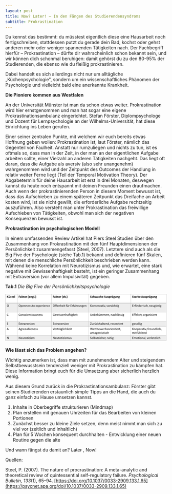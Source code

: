 ```yaml
---
layout: post
title: Now? Later! – In den Fängen des Studierendensyndroms
subtitle: Prokrastination
---
```



Du kennst das bestimmt: du müsstest eigentlich diese eine Hausarbeit noch fertigschreiben, stattdessen putzt du gerade dein Bad, kochst oder gehst anderen mehr oder weniger spannenden Tätigkeiten nach. Der Fachbegriff hierfür – Prokrastination – dürfte dir wahrscheinlich schon bekannt sein, und wir können dich schonmal beruhigen: damit gehörst du zu den 80-95% der Studierenden, die ebenso wie du fleißig prokrastinieren.

Dabei handelt es sich allerdings nicht nur um alltägliche „Küchenpsychologie", sondern um ein wissenschaftliches Phänomen der Psychologie und vielleicht bald eine anerkannte Krankheit.

**Die Pioniere kommen aus Westfalen**

An der Universität Münster ist man da schon etwas weiter. Prokrastination wird hier ernstgenommen und man hat sogar eine eigene Prokrastinationsambulanz eingerichtet. Stefan Förster, Diplompsychologe und Dozent für Lernpsychologie an der Wilhelms-Universität, hat diese Einrichtung ins Leben gerufen.

Einer seiner zentralen Punkte, mit welchem wir euch bereits etwas Hoffnung geben wollen: Prokrastination ist, laut Förster, nämlich das Gegenteil von Faulheit. Anstatt nur rumzuliegen und nichts zu tun, ist es oftmals so, dass man in der Zeit, in der man an der eigentlichen Aufgabe arbeiten sollte, einer Vielzahl an anderen Tätigkeiten nachgeht. Das liegt oft daran, dass die Aufgabe als aversiv (also sehr unangenehm) wahrgenommen wird und der Zeitpunkt des Outcomes der Handlung in relativ weiter Ferne liegt (Teil der Temporal Motivation Theory). Der Abgabetermin für deine Hausarbeit ist erst in drei Monaten, deswegen kannst du heute noch entspannt mit deinen Freunden einen draufmachen. Auch wenn der prokrastinierenden Person in diesem Moment bewusst ist, dass das Aufschieben zu einem späteren Zeitpunkt das Dreifache an Arbeit kosten wird, ist sie nicht gewillt, die erforderliche Aufgabe rechtzeitig auszuführen. Also versteht man unter Prokrastination das freiwillige Aufschieben von Tätigkeiten, obwohl man sich der negativen Konsequenzen bewusst ist.

**Prokrastination im psychologischen Modell**

In einem umfassenden Review Artikel hat Piers Steel Studien über den Zusammenhang von Prokrastination mit den fünf Hauptdimensionen der Persönlichkeit zusammengefasst (Steel, 2007). Letztere sind auch als die Big Five der Psychologie (siehe Tab.1) bekannt und definieren fünf Skalen, mit denen die menschliche Persönlichkeit beschrieben werden kann. Während keine Korrelation mit Neurotizismus und, wie erwartet, eine stark negative mit Gewissenhaftigkeit besteht, ist ein geringer Zusammenhang mit Extraversion (vor allem Impulsivität) gegeben.

**Tab.1**
*Die Big Five der Persönlichkeitspsychologie*

![](Blogartikel%20Prokrastination%20Amelie,%20Jakob.001.png)

**Wie lässt sich das Problem angehen?**

Wichtig anzumerken ist, dass man mit zunehmendem Alter und steigendem Selbstbewusstsein tendenziell weniger mit Prokrastination zu kämpfen hat. Diese Information bringt euch für die Umsetzung aber sicherlich herzlich wenig.

Aus diesem Grund zurück in die Prokrastinationsambulanz: Förster gibt seinen Studierenden erstaunlich simple Tipps an die Hand, die auch du ganz einfach zu Hause umsetzen kannst.

1. Inhalte in Oberbegriffe strukturieren (Mindmap)
2. Plan erstellen mit genauen Uhrzeiten für das Bearbeiten von kleinen Portionen
3. Zunächst besser zu kleine Ziele setzen, denn meist nimmt man sich zu viel vor (zeitlich und inhaltlich)
4. Plan für 5 Wochen konsequent durchhalten - Entwicklung einer neuen Routine gegen die alte

Und wann fängst du damit an? ~~Later~~ , Now!

Quellen:

Steel, P. (2007). The nature of procrastination: A meta-analytic and theoretical review of quintessential self-regulatory failure. _Psychological Bulletin, 133_(1), 65–94. [https://doi.org/10.1037/0033-2909.133.1.65](https://psycnet.apa.org/doi/10.1037/0033-2909.133.1.65)
